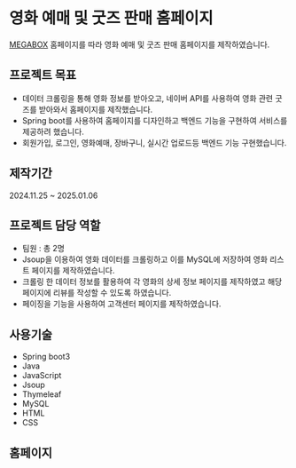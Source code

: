 # 영화 예매 및 굿즈 판매 홈페이지
[MEGABOX](https://www.megabox.co.kr/?NaPm=ct%3Dm9zn011t%7Cci%3Dcheckout%7Ctr%3Dds%7Ctrx%3Dnull%7Chk%3Dda178c1814fed8dbb20714e5f5a716b44f7a913b) 홈페이지를 따라 영화 예매 및 굿즈 판매 홈페이지를 제작하였습니다.


## 프로젝트 목표
- 데이터 크롤링을 통해 영화 정보를 받아오고, 네이버 API를 사용하여 영화 관련 굿즈를 받아와서 홈페이지를 제작했습니다.
- Spring boot를 사용하여 홈페이지를 디자인하고 백엔드 기능을 구현하여 서비스를 제공하려 했습니다.
- 회원가입, 로그인, 영화예매, 장바구니, 실시간 업로드등 백엔드 기능 구현했습니다.


## 제작기간
2024.11.25 ~ 2025.01.06


## 프로젝트 담당 역할
- 팀원 : 총 2명
- Jsoup을 이용하여 영화 데이터를 크롤링하고 이를 MySQL에 저장하여 영화 리스트 페이지를 제작하였습니다.
- 크롤링 한 데이터 정보를 활용하여 각 영화의 상세 정보 페이지를 제작하였고 해당 페이지에 리뷰를 작성할 수 있도록 하였습니다.
- 페이징을 기능을 사용하여 고객센터 페이지를 제작하였습니다.


## 사용기술
- Spring boot3
- Java
- JavaScript
- Jsoup
- Thymeleaf
- MySQL
- HTML
- CSS

## 홈페이지

